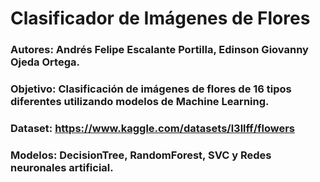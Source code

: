 # Clasificador de Imágenes de Flores

### Autores: Andrés Felipe Escalante Portilla, Edinson Giovanny Ojeda Ortega.
### Objetivo: Clasificación de imágenes de flores de 16 tipos diferentes utilizando modelos de Machine Learning.
### Dataset: https://www.kaggle.com/datasets/l3llff/flowers
### Modelos: DecisionTree, RandomForest, SVC y Redes neuronales artificial.
